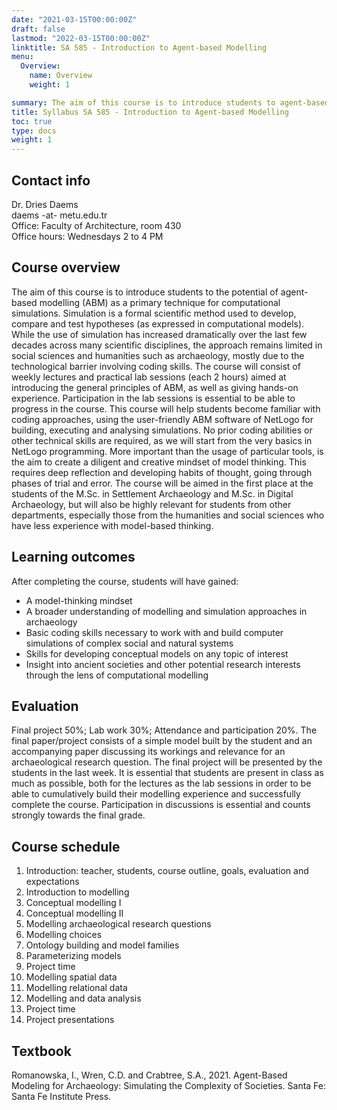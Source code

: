 ```yaml
---
date: "2021-03-15T00:00:00Z"
draft: false
lastmod: "2022-03-15T00:00:00Z"
linktitle: SA 585 - Introduction to Agent-based Modelling
menu:
  Overview:
    name: Overview
    weight: 1

summary: The aim of this course is to introduce students to agent-based modelling (ABM) as a primary technique for computational simulations in archaeology. Spring semester 2021-2022.
title: Syllabus SA 585 - Introduction to Agent-based Modelling
toc: true
type: docs
weight: 1
---
```


## Contact info

Dr. Dries Daems  
daems -at- metu.edu.tr  
Office: Faculty of Architecture, room 430  
Office hours: Wednesdays 2 to 4 PM  


## Course overview

The aim of this course is to introduce students to the potential of agent-based modelling (ABM) as a primary technique for computational simulations. Simulation is a formal scientific method used to develop, compare and test hypotheses (as expressed in computational models). While the use of simulation has increased dramatically over the last few decades across many scientific disciplines, the approach remains limited in social sciences and humanities such as archaeology, mostly due to the technological barrier involving coding skills. The course will consist of weekly lectures and practical lab sessions (each 2 hours) aimed at introducing the general principles of ABM, as well as giving hands-on experience. Participation in the lab sessions is essential to be able to progress in the course. This course will help students become familiar with coding approaches, using the user-friendly ABM software of NetLogo for building, executing and analysing simulations. No prior coding abilities or other technical skills are required, as we will start from the very basics in NetLogo programming. More important than the usage of particular tools, is the aim to create a diligent and creative mindset of model thinking. This requires deep reflection and developing habits of thought, going through phases of trial and error. The course will be aimed in the first place at the students of the M.Sc. in Settlement Archaeology and M.Sc. in Digital Archaeology, but will also be highly relevant for students from other departments, especially those from the humanities and social sciences who have less experience with model-based thinking.

## Learning outcomes
After completing the course, students will have gained:
* A model-thinking mindset
* A broader understanding of modelling and simulation approaches in archaeology
* Basic coding skills necessary to work with and build computer simulations of complex social and natural systems
* Skills for developing conceptual models on any topic of interest
* Insight into ancient societies and other potential research interests through the lens of computational modelling


## Evaluation
Final project 50%; Lab work 30%; Attendance and participation 20%. The final paper/project consists of a simple model built by the student and an accompanying paper discussing its workings and relevance for an archaeological research question. The final project will be presented by the students in the last week. It is essential that students are present in class as much as possible, both for the lectures as the lab sessions in order to be able to cumulatively build their modelling experience and successfully complete the course. Participation in discussions is essential and counts strongly towards the final grade.

## Course schedule
1.	Introduction: teacher, students, course outline, goals, evaluation and expectations
2.	Introduction to modelling
3.	Conceptual modelling I
4.	Conceptual modelling II
5.	Modelling archaeological research questions
6.	Modelling choices
7.	Ontology building and model families
8.	Parameterizing models
9.	Project time
10.	Modelling spatial data
11.	Modelling relational data
12.	Modelling and data analysis
13.	Project time
14.	Project presentations

## Textbook
Romanowska, I., Wren, C.D. and Crabtree, S.A., 2021. Agent-Based Modeling for Archaeology: Simulating the Complexity of Societies. Santa Fe: Santa Fe Institute Press.